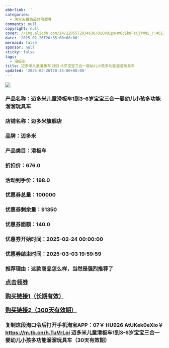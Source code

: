 ```yaml
---
abbrlink: ''
categories:
  - 淘宝天猫商品领隐藏券
comments: null
copyright: null
cover: //img.alicdn.com/i4/2205572834638/O1CN01pmHmGc1k8FzCjYWNi_!!4611686018427381070-0-item_pic.jpg
date: '2025-02-26T20:35:00+08:00'
mermaid: false
sponsor: null
sticky: false
tags:
  - 滑板车
title: 迈多米儿童滑板车1到3-6岁宝宝三合一婴幼儿小孩多功能溜溜玩具车
updated: '2025-02-26T20:35:00+08:00'
--- 
```


![](//img.alicdn.com/i4/2205572834638/O1CN01pmHmGc1k8FzCjYWNi_!!4611686018427381070-0-item_pic.jpg)

### 产品名称：迈多米儿童滑板车1到3-6岁宝宝三合一婴幼儿小孩多功能溜溜玩具车
### 店铺名称：迈多米旗舰店
### 品牌：迈多米
### 产品类目：滑板车
### 折扣价：676.0
### 活动到手价：198.0
### 优惠券总量：100000
### 优惠券剩余量：91350
### 优惠券面额：140.0
### 优惠券开始时间：2025-02-24 00:00:00	
### 优惠券结束时间：2025-03-03 19:59:59	
### 推荐理由：这款商品怎么样，当然是强烈推荐了

<p style="font-size: 18px; font-weight: bold;">
  <a href="https://uland.taobao.com/coupon/edetail?e=cBW7jYxY08alhHvvyUNXZfh8CuWt5YH5OVuOuRD5gLJMmdsrkidbOWBzzpT26idJb0nKezz%2FOqVKoF8u69lRZJCRx1rzzLreHMFRjWl%2BDXhjISJu5%2BXXPmmQQvLC4iQsk3toOSlQXmXyMW3eIAWKRa6LeGhgJY%2B%2F7NjcxRIBfQbVM%2Fe4LpP7Oq9ple94x%2FzChFPGHzxPS2Kn6wEDaxIrCpbFv%2FggkfIHl9JUUlFRIV%2BKKoz%2FahSTdjW6CW2SaWtRHsHfkY5nVlAaQcAM%2Fbtha%2FwQtzIz9IIMKnVuA5a%2BqwQO2%2BdKlNeujwYEo4y0VymB8XUW%2B4jdxKexfCnjenKqnEwNBUbTsArs&traceId=2166d8db17407296732636749d133b&union_lens=lensId%3AOPT%401740729688%4021046338_0deb_1954b93223e_8b08%4001%40eyJmbG9vcklkIjo3MzM1NH0ie" target="_blank">点击领券</a>
</p>
<p style="font-size: 18px; font-weight: bold;">
  <a href="https://s.click.taobao.com/t?e=m%3D2%26s%3DcWaU0HdEokRw4vFB6t2Z2ueEDrYVVa64K7Vc7tFgwiHjf2vlNIV67kkfnVn6TwKdghoTQriFyXz3ID%2FV1RqsF4wnCJeELi4I%2FIEn%2BS1IjHAB0ghlTd7WlZVm%2FOAUUFw71qrpxiwMoCNxc1AtbZGVS%2B9twU2Ub%2B6S4G1vC17RlurNEPXytV9ALoS4zvCRUrquElj425xvsOqfU3OkOkZs2e8BEnLxCZ5OQ9d8XHhUyc7kUc3Ak45FKoJCf7ktHIJiphiy4w4jhQNP7qa1tU3ZgS3jKrSQZrKg2Ri9Bm4jDHegZ4hAvgWL0Wd3sbfKlS02cDMRVogBeu0hhQs2DjqgEA%3D%3D" target="_blank">购买链接1（长期有效）</a>
</p>
<p style="font-size: 18px; font-weight: bold;">
  <a href="https://s.click.taobao.com/p0m5TNs" target="_blank">购买链接2（300天有效期）</a>
</p>

### 复制这段淘口令后打开手机淘宝APP：07￥ HU926 AtUKek0eXio￥ https://m.tb.cn/h.TuVrLoi  迈多米儿童滑板车1到3-6岁宝宝三合一婴幼儿小孩多功能溜溜玩具车（30天有效期）
